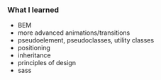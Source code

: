 ### What I learned

- BEM 
- more advanced animations/transitions
- pseudoelement, pseudoclasses, utility classes
- positioning
- inheritance
- principles of design
- sass